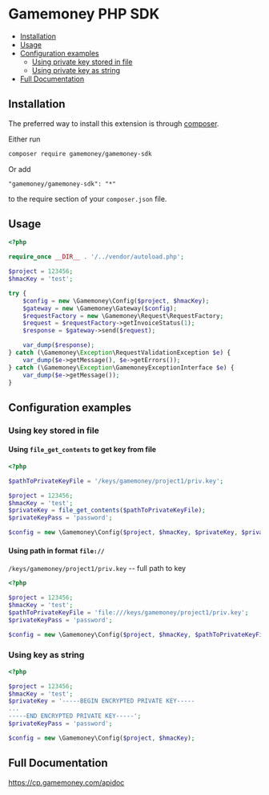 # Gamemoney PHP SDK

* [Installation](#installation)
* [Usage](#usage)
* [Configuration examples](#config-examples)
    * [Using private key stored in file](#using-key-stored-in-file)
    * [Using private key as string](#using-key-as-string)
* [Full Documentation](#full-documentation)

## Installation

The preferred way to install this extension is through [composer](http://getcomposer.org/download/).

Either run

```sh
composer require gamemoney/gamemoney-sdk
```

Or add

```
"gamemoney/gamemoney-sdk": "*"
```

to the require section of your `composer.json` file.

## Usage

```php
<?php

require_once __DIR__ . '/../vendor/autoload.php';

$project = 123456;
$hmacKey = 'test';

try {
    $config = new \Gamemoney\Config($project, $hmacKey);
    $gateway = new \Gamemoney\Gateway($config);
    $requestFactory = new \Gamemoney\Request\RequestFactory;
    $request = $requestFactory->getInvoiceStatus(1);
    $response = $gateway->send($request);

    var_dump($response);
} catch (\Gamemoney\Exception\RequestValidationException $e) {
    var_dump($e->getMessage(), $e->getErrors());
} catch (\Gamemoney\Exception\GamemoneyExceptionInterface $e) {
    var_dump($e->getMessage());
}
```
## Configuration examples

### Using key stored in file

#### Using `file_get_contents` to get key from file
```php
<?php

$pathToPrivateKeyFile = '/keys/gamemoney/project1/priv.key';

$project = 123456;
$hmacKey = 'test';
$privateKey = file_get_contents($pathToPrivateKeyFile);
$privateKeyPass = 'password';

$config = new \Gamemoney\Config($project, $hmacKey, $privateKey, $privateKeyPass);
```
#### Using path in format `file://`

`/keys/gamemoney/project1/priv.key` -- full path to key

```php
<?php

$project = 123456;
$hmacKey = 'test';
$pathToPrivateKeyFile = 'file:///keys/gamemoney/project1/priv.key';
$privateKeyPass = 'password';

$config = new \Gamemoney\Config($project, $hmacKey, $pathToPrivateKeyFile, $privateKeyPass);
```

### Using key as string
```php
<?php

$project = 123456;
$hmacKey = 'test';
$privateKey = '-----BEGIN ENCRYPTED PRIVATE KEY-----
...
-----END ENCRYPTED PRIVATE KEY-----';
$privateKeyPass = 'password';

$config = new \Gamemoney\Config($project, $hmacKey);
```
## Full Documentation

https://cp.gamemoney.com/apidoc
